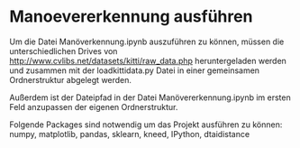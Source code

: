 # Manoevererkennung ausführen

Um die Datei Manöverkennung.ipynb auszuführen zu können, müssen die unterschiedlichen
Drives von http://www.cvlibs.net/datasets/kitti/raw_data.php heruntergeladen werden
und zusammen mit der loadkittidata.py Datei in einer gemeinsamen Ordnerstruktur abgelegt werden.

Außerdem ist der Dateipfad in der Datei Manövererkennung.ipynb im ersten Feld 
anzupassen der eigenen Ordnerstruktur.

Folgende Packages sind notwendig um das Projekt ausführen zu können:
numpy, 
matplotlib, 
pandas, 
sklearn, 
kneed, 
IPython, 
dtaidistance

